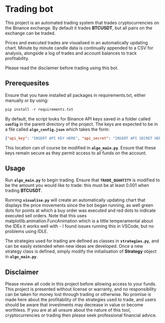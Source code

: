 # Trading bot

This project is an automated trading system that trades cryptocurrencies on the Binance exchange. By default it trades **BTCUSDT**, but all pairs on the exchange can be traded.

Prices and executed trades are visualised in an automatically updating chart. Minute by minute candle data is continually appended to a CSV for analysis, alongside a log of trades and account balances to track profitability.

Please read the disclaimer before trading using this bot.


## Prerequesites

Ensure that you have installed all packages in requirements.txt, either manually or by using:

```python
pip install -r requirements.txt
```

By default, the script looks for Binance API keys saved in a folder called **`config`** in the parent directory of the project. The keys are expected to be in a file called **`algo_config.json`**  which takes the form:

```json
{"api_key": "INSERT API KEY HERE", "api_secret": "INSERT API SECRET HERE"}
```

This location can of course be modified in **`algo_main.py`**. Ensure that these keys remain secure as they permit access to all funds on the account.

## Usage

Run **`algo_main.py`** to begin trading. Ensure that **`TRADE_QUANTITY`** is modified to be the amount you would like to trade: this must be at least 0.001 when trading **BTCUSDT**.

Running **`visualise.py`** will create an automatically updating chart that displays the price movements since the bot began running, as well green dots for points at which a buy order was executed and red dots to indicate executed sell orders. Note that this uses matplotlib.animation.FuncAnimation which is a little temperamental about the IDEs it  works well with - I found issues running this in VSCode, but no problems using IDLE.

The strategies used for trading are defined as classes in **`strategies.py`**, and can be easily extended when new ideas are developed. Once a new strategy class is defined, simply modify the initialisation of **Strategy** object in **`algo_main.py`**.

## Disclaimer

Please review all code in this project before allowing access to your funds. This project is presented without license or warranty, and no responsibility can be taken for money lost through trading or otherwise. No promise is made here about the profitability of the strategies used to trade, and users should be aware that investments may decrease in value or become worthless. If you are at all unsure about the nature of this tool, cryptocurrencies or trading then please seek professional financial advice.